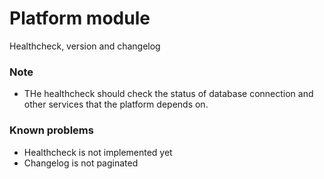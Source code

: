 # Platform module

Healthcheck, version and changelog

### Note

- THe healthcheck should check the status of database connection and other services that the platform depends on.

### Known problems

- Healthcheck is not implemented yet
- Changelog is not paginated
